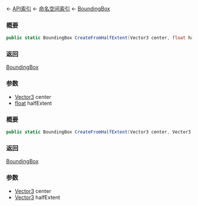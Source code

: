 ← [API索引](Api-Index) ← [命名空间索引](Namespace-Index) ← [BoundingBox](VRageMath.BoundingBox)

### 概要

```csharp
public static BoundingBox CreateFromHalfExtent(Vector3 center, float halfExtent)
```



### 返回

[BoundingBox](VRageMath.BoundingBox)



### 参数

* [Vector3](VRageMath.Vector3) center
* [float](https://docs.microsoft.com/en-us/dotnet/api/System.Single?view=netframework-4.6) halfExtent
### 概要

```csharp
public static BoundingBox CreateFromHalfExtent(Vector3 center, Vector3 halfExtent)
```



### 返回

[BoundingBox](VRageMath.BoundingBox)



### 参数

* [Vector3](VRageMath.Vector3) center
* [Vector3](VRageMath.Vector3) halfExtent

